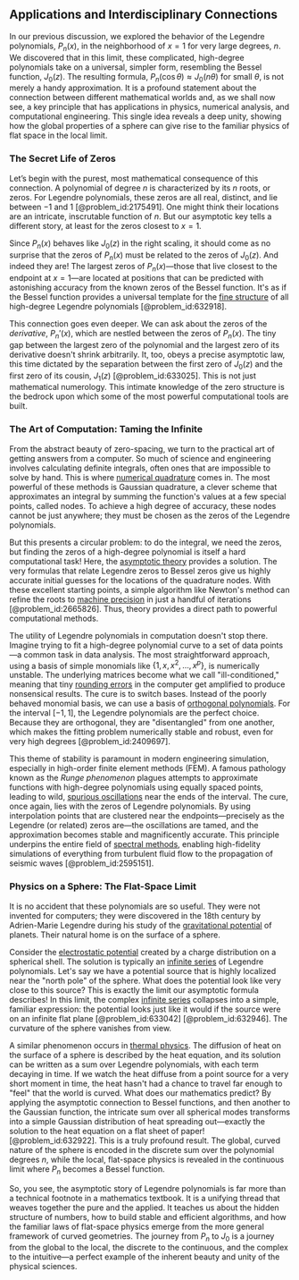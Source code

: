 ## Applications and Interdisciplinary Connections

In our previous discussion, we explored the behavior of the Legendre polynomials, $P_n(x)$, in the neighborhood of $x=1$ for very large degrees, $n$. We discovered that in this limit, these complicated, high-degree polynomials take on a universal, simpler form, resembling the Bessel function, $J_0(z)$. The resulting formula, $P_n(\cos\theta) \approx J_0(n\theta)$ for small $\theta$, is not merely a handy approximation. It is a profound statement about the connection between different mathematical worlds and, as we shall now see, a key principle that has applications in physics, numerical analysis, and computational engineering. This single idea reveals a deep unity, showing how the global properties of a sphere can give rise to the familiar physics of flat space in the local limit.

### The Secret Life of Zeros

Let’s begin with the purest, most mathematical consequence of this connection. A polynomial of degree $n$ is characterized by its $n$ roots, or zeros. For Legendre polynomials, these zeros are all real, distinct, and lie between $-1$ and $1$ [@problem_id:2175491]. One might think their locations are an intricate, inscrutable function of $n$. But our asymptotic key tells a different story, at least for the zeros closest to $x=1$.

Since $P_n(x)$ behaves like $J_0(z)$ in the right scaling, it should come as no surprise that the zeros of $P_n(x)$ must be related to the zeros of $J_0(z)$. And indeed they are! The largest zeros of $P_n(x)$—those that live closest to the endpoint at $x=1$—are located at positions that can be predicted with astonishing accuracy from the known zeros of the Bessel function. It's as if the Bessel function provides a universal template for the [fine structure](@article_id:140367) of all high-degree Legendre polynomials [@problem_id:632918].

This connection goes even deeper. We can ask about the zeros of the *derivative*, $P_n'(x)$, which are nestled between the zeros of $P_n(x)$. The tiny gap between the largest zero of the polynomial and the largest zero of its derivative doesn't shrink arbitrarily. It, too, obeys a precise asymptotic law, this time dictated by the separation between the first zero of $J_0(z)$ and the first zero of its cousin, $J_1(z)$ [@problem_id:633025]. This is not just mathematical numerology. This intimate knowledge of the zero structure is the bedrock upon which some of the most powerful computational tools are built.

### The Art of Computation: Taming the Infinite

From the abstract beauty of zero-spacing, we turn to the practical art of getting answers from a computer. So much of science and engineering involves calculating definite integrals, often ones that are impossible to solve by hand. This is where [numerical quadrature](@article_id:136084) comes in. The most powerful of these methods is Gaussian quadrature, a clever scheme that approximates an integral by summing the function's values at a few special points, called nodes. To achieve a high degree of accuracy, these nodes cannot be just anywhere; they must be chosen as the zeros of the Legendre polynomials.

But this presents a circular problem: to do the integral, we need the zeros, but finding the zeros of a high-degree polynomial is itself a hard computational task! Here, the [asymptotic theory](@article_id:162137) provides a solution. The very formulas that relate Legendre zeros to Bessel zeros give us highly accurate initial guesses for the locations of the quadrature nodes. With these excellent starting points, a simple algorithm like Newton's method can refine the roots to [machine precision](@article_id:170917) in just a handful of iterations [@problem_id:2665826]. Thus, theory provides a direct path to powerful computational methods.

The utility of Legendre polynomials in computation doesn't stop there. Imagine trying to fit a high-degree polynomial curve to a set of data points—a common task in data analysis. The most straightforward approach, using a basis of simple monomials like $\{1, x, x^2, \dots, x^p\}$, is numerically unstable. The underlying matrices become what we call "ill-conditioned," meaning that tiny [rounding errors](@article_id:143362) in the computer get amplified to produce nonsensical results. The cure is to switch bases. Instead of the poorly behaved monomial basis, we can use a basis of [orthogonal polynomials](@article_id:146424). For the interval $[-1, 1]$, the Legendre polynomials are the perfect choice. Because they are orthogonal, they are "disentangled" from one another, which makes the fitting problem numerically stable and robust, even for very high degrees [@problem_id:2409697].

This theme of stability is paramount in modern engineering simulation, especially in high-order finite element methods (FEM). A famous pathology known as the *Runge phenomenon* plagues attempts to approximate functions with high-degree polynomials using equally spaced points, leading to wild, [spurious oscillations](@article_id:151910) near the ends of the interval. The cure, once again, lies with the zeros of Legendre polynomials. By using interpolation points that are clustered near the endpoints—precisely as the Legendre (or related) zeros are—the oscillations are tamed, and the approximation becomes stable and magnificently accurate. This principle underpins the entire field of [spectral methods](@article_id:141243), enabling high-fidelity simulations of everything from turbulent fluid flow to the propagation of seismic waves [@problem_id:2595151].

### Physics on a Sphere: The Flat-Space Limit

It is no accident that these polynomials are so useful. They were not invented for computers; they were discovered in the 18th century by Adrien-Marie Legendre during his study of the [gravitational potential](@article_id:159884) of planets. Their natural home is on the surface of a sphere.

Consider the [electrostatic potential](@article_id:139819) created by a charge distribution on a spherical shell. The solution is typically an [infinite series](@article_id:142872) of Legendre polynomials. Let's say we have a potential source that is highly localized near the "north pole" of the sphere. What does the potential look like very close to this source? This is exactly the limit our asymptotic formula describes! In this limit, the complex [infinite series](@article_id:142872) collapses into a simple, familiar expression: the potential looks just like it would if the source were on an infinite flat plane [@problem_id:633042] [@problem_id:632946]. The curvature of the sphere vanishes from view.

A similar phenomenon occurs in [thermal physics](@article_id:144203). The diffusion of heat on the surface of a sphere is described by the heat equation, and its solution can be written as a sum over Legendre polynomials, with each term decaying in time. If we watch the heat diffuse from a point source for a very short moment in time, the heat hasn't had a chance to travel far enough to "feel" that the world is curved. What does our mathematics predict? By applying the asymptotic connection to Bessel functions, and then another to the Gaussian function, the intricate sum over all spherical modes transforms into a simple Gaussian distribution of heat spreading out—exactly the solution to the heat equation on a flat sheet of paper! [@problem_id:632922]. This is a truly profound result. The global, curved nature of the sphere is encoded in the discrete sum over the polynomial degrees $n$, while the local, flat-space physics is revealed in the continuous limit where $P_n$ becomes a Bessel function.

So, you see, the asymptotic story of Legendre polynomials is far more than a technical footnote in a mathematics textbook. It is a unifying thread that weaves together the pure and the applied. It teaches us about the hidden structure of numbers, how to build stable and efficient algorithms, and how the familiar laws of flat-space physics emerge from the more general framework of curved geometries. The journey from $P_n$ to $J_0$ is a journey from the global to the local, the discrete to the continuous, and the complex to the intuitive—a perfect example of the inherent beauty and unity of the physical sciences.